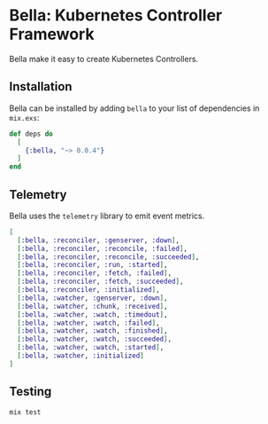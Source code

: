 # Bella: Kubernetes Controller Framework

Bella make it easy to create Kubernetes Controllers.

## Installation

Bella can be installed by adding `bella` to your list of dependencies in `mix.exs`:

```elixir
def deps do
  [
    {:bella, "~> 0.0.4"}
  ]
end
```
## Telemetry

Bella uses the `telemetry`  library to emit event metrics.

```elixir
[
  [:bella, :reconciler, :genserver, :down],
  [:bella, :reconciler, :reconcile, :failed],
  [:bella, :reconciler, :reconcile, :succeeded],
  [:bella, :reconciler, :run, :started],
  [:bella, :reconciler, :fetch, :failed],
  [:bella, :reconciler, :fetch, :succeeded],
  [:bella, :reconciler, :initialized],
  [:bella, :watcher, :genserver, :down],
  [:bella, :watcher, :chunk, :received],
  [:bella, :watcher, :watch, :timedout],
  [:bella, :watcher, :watch, :failed],
  [:bella, :watcher, :watch, :finished],
  [:bella, :watcher, :watch, :succeeded],
  [:bella, :watcher, :watch, :started],
  [:bella, :watcher, :initialized]
]
```

## Testing

```elixir
mix test
```
